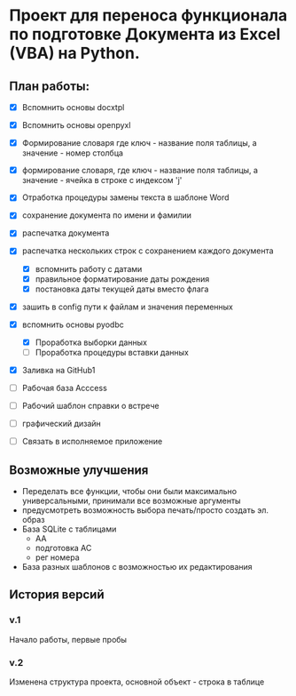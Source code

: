 # Проект для переноса функционала по подготовке Документа из Excel (VBA) на Python.

## План работы:
- [x] Вспомнить основы docxtpl
- [x] Вспомнить основы openpyxl
- [x] Формирование словаря где ключ - название поля таблицы, а значение - номер столбца
- [x] формирование словаря, где ключ - название поля таблицы, а значение - ячейка в строке с индексом 'j'
- [x] Отработка процедуры замены текста в шаблоне Word
- [x] сохранение документа по имени и фамилии
- [x] распечатка документа
- [x] распечатка нескольких строк с сохранением каждого документа
  - [x] вспомнить работу с датами
  - [x] правильное форматирование даты рождения
  - [x] постановка даты текущей даты вместо флага
- [x] зашить в config пути к файлам и значения переменных
- [x] вспомнить основы pyodbc
  - [x] Проработка выборки данных
  - [ ] Проработка процедуры вставки данных

- [x] Заливка на GitHub1


- [ ] Рабочая база Acccess
- [ ] Рабочий шаблон справки о встрече
- [ ] графический дизайн
- [ ] Связать в исполняемое приложение


## Возможные улучшения
- Переделать все функции, чтобы они были максимально универсальными, принимали все возможные аргументы
- предусмотреть возможность выбора печать/просто создать эл. образ
- База SQLite с таблицами
  - АА
  - подготовка АС
  - рег номера
- База разных шаблонов с возможностью их редактирования

## История версий
### v.1 
Начало работы, первые пробы
### v.2
Изменена структура проекта, основной объект - строка в таблице

